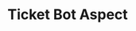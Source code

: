 # Ticket Bot Aspect


<p align="center">
  <a href="https://images-ext-1.discordapp.net/external/F4DakGQy-5R5EQltiOg9dbXUzJfuyPmjsERWSxSuF6Y/%3Fsize%3D4096/https/cdn.discordapp.com/icons/930476025933070356/a_8cd8b8348bcc75703c859969c97ab165.gif?width=473&height=473](https://images-ext-1.discordapp.net/external/F4DakGQy-5R5EQltiOg9dbXUzJfuyPmjsERWSxSuF6Y/%3Fsize%3D4096/https/cdn.discordapp.com/icons/930476025933070356/a_8cd8b8348bcc75703c859969c97ab165.gif?width=473&height=473)">
    <iiframe  src='https://images-ext-1.discordapp.net/external/F4DakGQy-5R5EQltiOg9dbXUzJfuyPmjsERWSxSuF6Y/%3Fsize%3D4096/https/cdn.discordapp.com/icons/930476025933070356/a_8cd8b8348bcc75703c859969c97ab165.gif?width=473&height=473](https://images-ext-1.discordapp.net/external/F4DakGQy-5R5EQltiOg9dbXUzJfuyPmjsERWSxSuF6Y/%3Fsize%3D4096/https/cdn.discordapp.com/icons/930476025933070356/a_8cd8b8348bcc75703c859969c97ab165.gif?width=473&height=473)'/iframe >
  </a>
</p>

